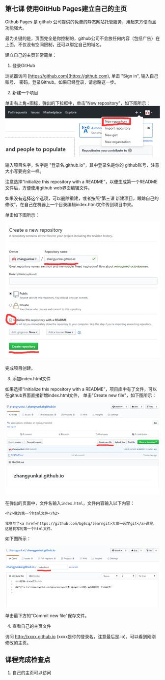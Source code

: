 ## 第七课 使用GitHub Pages建立自己的主页

Github Pages 是 github 公司提供的免费的静态网站托管服务，用起来方便而且功能强大。

最为关键的是，页面完全是你控制的，github公司不会放任何内容（包括广告）在上面，不仅没有空间限制，还可以绑定自己的域名。

建立自己的主页非常简单：

1. 登录GitHub

浏览器访问 [https://github.com](https://github.com), 单击 "Sign in", 输入自己账号、
密码，登录Github。如果已经登录，请忽略这一步。

2. 新建一个项目

单击右上角+图标，弹出的下拉框中，单击"New repository"，如下图所示：
![New](img/1.png)

输入项目名字，名字是 "登录名.github.io"，其中登录名是你的 github账号，注意大小写要完全一样。

注意选择“Initialize this repository with a README”，以便生成第一个README文件后，方便使用github web界面编辑文件。

如果没有选择这个选项，可以删除重建，或者按照“第三课 新建项目，跟踪自己的修改”，在自己在机器上一个目录编辑index.html文件传到项目中来。

单击如下图所示：

![create](img/2.png)

完成项目创建。

3. 添加index.html文件

如果选择“Initialize this repository with a README”，项目库中有了文件，可以在github界面直接新增index.html文件，
单击"Create new file"，如下图所示：

![index](img/3.png)

在弹出的页面中，文件名输入`index.html`，文件内容输入以下内容：
```
<h2>我的第一个html文件</h2>

我参与了<a href=https://github.com/bg6cq/learngit>大家一起学git</a>课程，这是我写的第一个html文件。
```
如下图所示：

![index](img/4.png)

单击最下方的"Commit new file"保存文件。

4. 查看自己的主页文件

访问 http://xxxx.github.io (xxxx是你的登录名，注意最后是.io)，可以看到刚刚修改的主页。


## 课程完成检查点

1. 自己的主页可以访问